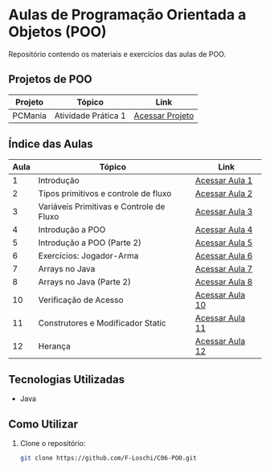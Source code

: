 # Aulas de Programação Orientada a Objetos (POO)

Repositório contendo os materiais e exercícios das aulas de POO.

## Projetos de POO

| Projeto | Tópico | Link |
|------|--------|------|
| PCMania | Atividade Prática 1 | [Acessar Projeto](https://github.com/F-Loschi/C06-POO/tree/main/PCMania) |

## Índice das Aulas

| Aula | Tópico | Link |
|------|--------|------|
| 1 | Introdução | [Acessar Aula 1](https://github.com/F-Loschi/C06-POO/tree/main/POO%20-%20Aula%201) |
| 2 | Tipos primitivos e controle de fluxo | [Acessar Aula 2](https://github.com/F-Loschi/C06-POO/tree/main/POO%20-%20Aula%202%20-%20Tipos%20primitivos%20e%20controle%20de%20fluxo) |
| 3 | Variáveis Primitivas e Controle de Fluxo | [Acessar Aula 3](https://github.com/F-Loschi/C06-POO/tree/main/POO%20-%20Aula%203%20Vari%C3%A1veis%20Primitivas%20e%20Controle%20de%20Fluxo%202) |
| 4 | Introdução a POO | [Acessar Aula 4](https://github.com/F-Loschi/C06-POO/tree/main/POO%20-%20Aula%204%20-%20Introdu%C3%A7%C3%A3o%20a%20POO) |
| 5 | Introdução a POO (Parte 2) | [Acessar Aula 5](https://github.com/F-Loschi/C06-POO/tree/main/POO%20-%20Aula%205%20-%20Introdu%C3%A7%C3%A3o%20a%20POO%202) |
| 6 | Exercícios: Jogador-Arma | [Acessar Aula 6](https://github.com/F-Loschi/C06-POO/tree/main/POO%20-%20Aula%206%20-%20Exerc%C3%ADcios/Exercicio%20Jogador-Arma) |
| 7 | Arrays no Java | [Acessar Aula 7](https://github.com/F-Loschi/C06-POO/tree/main/POO%20-%20Aula%207%20-%20Arrays%20no%20Java) |
| 8 | Arrays no Java (Parte 2) | [Acessar Aula 8](https://github.com/F-Loschi/C06-POO/tree/main/POO%20-%20Aula%208%20-%20Arrays%20no%20Java%20pt2) |
| 10 | Verificação de Acesso | [Acessar Aula 10](https://github.com/F-Loschi/C06-POO/tree/main/POO%20-%20Aula%2010%20-%20Verifica%C3%A7%C3%A3o%20de%20Acesso) |
| 11 | Construtores e Modificador Static | [Acessar Aula 11](https://github.com/F-Loschi/C06-POO/tree/main/POO%20-%20Aula%2011%20-%20Construtores%20e%20o%20Modificador%20Static) |
| 12 | Herança | [Acessar Aula 12](https://github.com/F-Loschi/C06-POO/tree/main/POO%20-%20Aula%2012%20-%20Heran%C3%A7a) |

## Tecnologias Utilizadas
- Java

## Como Utilizar
1. Clone o repositório:
   ```bash
   git clone https://github.com/F-Loschi/C06-POO.git
